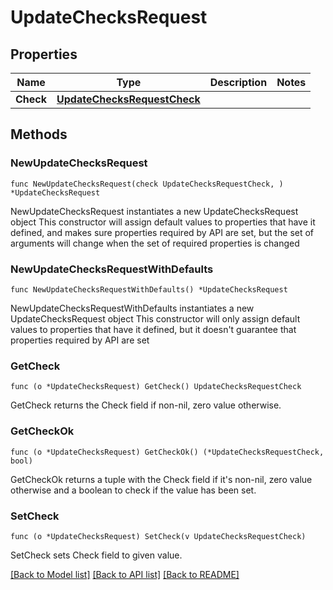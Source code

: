 # UpdateChecksRequest

## Properties

Name | Type | Description | Notes
------------ | ------------- | ------------- | -------------
**Check** | [**UpdateChecksRequestCheck**](UpdateChecksRequestCheck.md) |  | 

## Methods

### NewUpdateChecksRequest

`func NewUpdateChecksRequest(check UpdateChecksRequestCheck, ) *UpdateChecksRequest`

NewUpdateChecksRequest instantiates a new UpdateChecksRequest object
This constructor will assign default values to properties that have it defined,
and makes sure properties required by API are set, but the set of arguments
will change when the set of required properties is changed

### NewUpdateChecksRequestWithDefaults

`func NewUpdateChecksRequestWithDefaults() *UpdateChecksRequest`

NewUpdateChecksRequestWithDefaults instantiates a new UpdateChecksRequest object
This constructor will only assign default values to properties that have it defined,
but it doesn't guarantee that properties required by API are set

### GetCheck

`func (o *UpdateChecksRequest) GetCheck() UpdateChecksRequestCheck`

GetCheck returns the Check field if non-nil, zero value otherwise.

### GetCheckOk

`func (o *UpdateChecksRequest) GetCheckOk() (*UpdateChecksRequestCheck, bool)`

GetCheckOk returns a tuple with the Check field if it's non-nil, zero value otherwise
and a boolean to check if the value has been set.

### SetCheck

`func (o *UpdateChecksRequest) SetCheck(v UpdateChecksRequestCheck)`

SetCheck sets Check field to given value.



[[Back to Model list]](../README.md#documentation-for-models) [[Back to API list]](../README.md#documentation-for-api-endpoints) [[Back to README]](../README.md)


